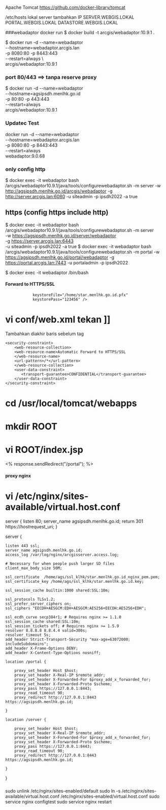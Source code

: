 Apache Tomcat
https://github.com/docker-library/tomcat

/etc/hosts lokal server tambahkan
IP  SERVER.WEBGIS.LOKAL PORTAL.WEBGIS.LOKAL DATASTORE.WEBGIS.LOKAL


###webadaptor docker run
$ docker build -t arcgis/webadaptor:10.9.1 .

$ docker run -d --name=webadaptor \
  --hostname=webadaptor.arcgis.lan \
  -p 8080:80 -p 8443:443 \
  --restart=always \  
arcgis/webadaptor:10.9.1

### port 80/443 ==> tanpa reserve proxy
$ docker run -d --name=webadaptor \
  --hostname=agsipsdh.menlhk.go.id \
  -p 80:80 -p 443:443 \
  --restart=always \
  arcgis/webadaptor:10.9.1

### Updatec Test
docker run -d --name=webadaptor \
  --hostname=webadaptor.arcgis.lan \
  -p 8080:80 -p 8443:443 \
  --restart=always \
webadaptor:9.0.68

### only config http
$ docker exec -it webadaptor bash /arcgis/webadaptor10.9.1/java/tools/configurewebadaptor.sh -m server -w http://agsipsdh.menlhk.go.id/arcgis/webadaptor -g http://server.arcgis.lan:6080 -u siteadmin -p ipsdh2022 -a true
## https   (config https include http)
$ docker exec -it webadaptor bash /arcgis/webadaptor10.9.1/java/tools/configurewebadaptor.sh -m server \
-w https://agsipsdh.menlhk.go.id/server/webadaptor \
-g https://server.arcgis.lan:6443 \
-u siteadmin -p ipsdh2022 -a true
$ docker exec -it webadaptor bash /arcgis/webadaptor10.9.1/java/tools/configurewebadaptor.sh -m portal -w https://agsipsdh.menlhk.go.id/portal/webadaptor -g https://portal.arcgis.lan:7443 -u portaladmin -p ipsdh2022



$ docker exec -it webadaptor /bin/bash
#### Forward to HTTPS/SSL
                keystoreFile="/home/star.menlhk.go.id.pfx"
                keystorePass="123456" />
# vi conf/web.xml  tekan ]]
Tambahkan diakhir baris sebelum  tag </web-app>

    <security-constraint>
        <web-resource-collection>
        <web-resource-name>Automatic Forward to HTTPS/SSL
        </web-resource-name>
        <url-pattern>/*</url-pattern>
        </web-resource-collection>
        <user-data-constraint>
           <transport-guarantee>CONFIDENTIAL</transport-guarantee>
        </user-data-constraint>
    </security-constraint>

</web-app>

# cd /usr/local/tomcat/webapps
# mkdir ROOT
# vi ROOT/index.jsp
<% response.sendRedirect("/portal"); %>



#### proxy nginx
# vi /etc/nginx/sites-available/virtual.host.conf
server {
    listen 80;
   server_name agsipsdh.menlhk.go.id;
    return 301 https://$host$request_uri;
}

server {

    listen 443 ssl;
    server_name agsipsdh.menlhk.go.id;
    access_log /var/log/nginx/arcgisserver.access.log;

    # Necessary for when people push larger SD files
    client_max_body_size 50M;

    ssl_certificate  /home/ags/ssl_klhk/star.menlhk.go.id_nginx_pem.pem;
    ssl_certificate_key /home/ags/ssl_klhk/star.menlhk.go.id.key;

    ssl_session_cache builtin:1000 shared:SSL:10m;

    ssl_protocols TLSv1.2;
    ssl_prefer_server_ciphers on;
    ssl_ciphers "EECDH+AESGCM:EDH+AESGCM:AES256+EECDH:AES256+EDH";

    ssl_ecdh_curve secp384r1; # Requires nginx >= 1.1.0
    ssl_session_cache shared:SSL:10m;
    ssl_session_tickets off; # Requires nginx >= 1.5.9
    resolver 8.8.8.8 8.8.4.4 valid=300s;
    resolver_timeout 5s;
    add_header Strict-Transport-Security "max-age=63072000; includeSubdomains";
    add_header X-Frame-Options DENY;
    add_header X-Content-Type-Options nosniff;

    location /portal {

        proxy_set_header Host $host;
        proxy_set_header X-Real-IP $remote_addr;
        proxy_set_header X-Forwarded-For $proxy_add_x_forwarded_for;
        proxy_set_header X-Forwarded-Proto $scheme;
        proxy_pass https://127.0.0.1:8443;
        proxy_read_timeout 90;
        proxy_redirect http://127.0.0.1:8443 https://agsipsdh.menlhk.go.id;

    }

    location /server {

        proxy_set_header Host $host;
        proxy_set_header X-Real-IP $remote_addr;
        proxy_set_header X-Forwarded-For $proxy_add_x_forwarded_for;
        proxy_set_header X-Forwarded-Proto $scheme;
        proxy_pass https://127.0.0.1:8443;
        proxy_read_timeout 90;
        proxy_redirect http://127.0.0.1:8443 https://agsipsdh.menlhk.go.id;

    }
}


#####
sudo unlink /etc/nginx/sites-enabled/default
sudo ln -s /etc/nginx/sites-available/virtual.host.conf /etc/nginx/sites-enabled/virtual.host.conf
sudo service nginx configtest
sudo service nginx restart

